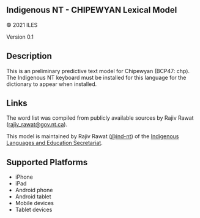 Indigenous NT - CHIPEWYAN Lexical Model
----------------------

© 2021 ILES

Version 0.1

Description
-----------

This is an preliminary predictive text model for Chipewyan (BCP47: chp). The Indigenous NT keyboard must be installed for this language for the dictionary to appear when installed.

Links
-----

The word list was compiled from publicly available sources by Rajiv Rawat (<rajiv_rawat@gov.nt.ca>).

This model is maintained by Rajiv Rawat ([@ind-nt][]) of
the [Indigenous Languages and Education Secretariat][ILES].

[@ind-nt]: https://github.com/ind-nt
[ILES]: https://www.ece.gov.nt.ca/en/services/ILES

Supported Platforms
-------------------
 * iPhone
 * iPad
 * Android phone
 * Android tablet
 * Mobile devices
 * Tablet devices
